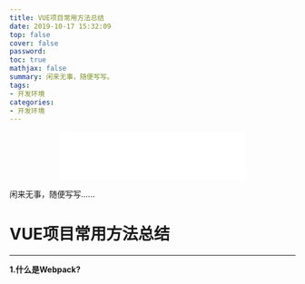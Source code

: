 ```yaml
---
title: VUE项目常用方法总结
date: 2019-10-17 15:32:09
top: false
cover: false
password:
toc: true
mathjax: false
summary: 闲来无事，随便写写。
tags:
- 开发环境
categories:
- 开发环境
---
```


<div align="middle">
<iframe frameborder="no" border="0" marginwidth="0" marginheight="0" width=330 height=86 src="//music.163.com/outchain/player?type=2&id=411214279&auto=1&height=66"></iframe>
</div>

闲来无事，随便写写......

# VUE项目常用方法总结
---



**1.什么是Webpack?**












